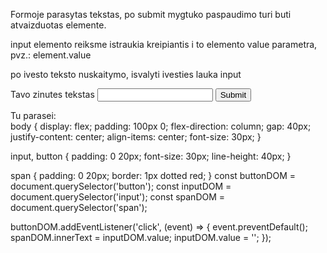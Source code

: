 Formoje parasytas tekstas, po submit mygtuko paspaudimo turi buti atvaizduotas <span> elemente.

input elemento reiksme istraukia kreipiantis i to elemento value parametra, pvz.: element.value

po ivesto teksto nuskaitymo, isvalyti ivesties lauka input

<form>
  <label for="">Tavo zinutes tekstas</label>
  <input type="text" />
  <button type="submit">Submit</button>
</form>
<div>Tu parasei: <span></span></div>
body {
  display: flex;
  padding: 100px 0;
  flex-direction: column;
  gap: 40px;
  justify-content: center;
  align-items: center;
  font-size: 30px;
}

input,
button {
padding: 0 20px;
font-size: 30px;
line-height: 40px;
}

span {
padding: 0 20px;
border: 1px dotted red;
}
const buttonDOM = document.querySelector('button');
const inputDOM = document.querySelector('input');
const spanDOM = document.querySelector('span');

buttonDOM.addEventListener('click', (event) => {
event.preventDefault();
spanDOM.innerText = inputDOM.value;
inputDOM.value = '';
});
